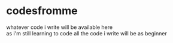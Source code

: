 # codesfromme
whatever code i write will be available here
<br>
as i'm still learning to code all the code i write will be as beginner

